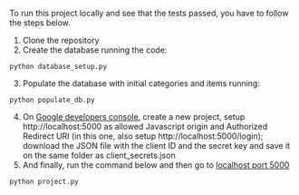 
To run this project locally and see that the tests passed, you have to follow
the steps below.

1. Clone the repository
2. Create the database running the code:

```
python database_setup.py
```

3. Populate the database with initial categories and items running:

```
python populate_db.py
```

4. On [Google developers console](https://console.developers.google.com/), create a new project, setup http://localhost:5000 as allowed Javascript origin and Authorized Redirect URI (in this one, also setup http://localhost:5000/login); download the JSON file with the client ID and the secret key and save it on the same folder as client_secrets.json
5. And finally, run the command below and then go to [localhost port 5000](http://localhost:5000/)

```
python project.py
```
